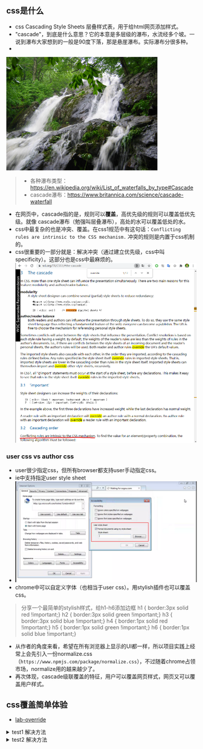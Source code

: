 
## css是什么
+ css Cascading Style Sheets 层叠样式表，用于给html网页添加样式。
+ "cascade"，到底是什么意思？它的本意是多层级的瀑布，水流经多个坡。一说到瀑布大家想到的一般是90度下落，那是悬崖瀑布。实际瀑布分很多种。
+ 
<img src="./imgs/00-cascade-waterfall.jpg" alt="cascade waterfall" height="300" />

> + 各种瀑布类型： https://en.wikipedia.org/wiki/List_of_waterfalls_by_type#Cascade
> + cascade瀑布：https://www.britannica.com/science/cascade-waterfall

+ 在网页中，cascade指的是，规则可以**覆盖**，高优先级的规则可以覆盖低优先级。就像 cascade瀑布（勉强叫层叠瀑布），高处的水可以覆盖低处的水。
+ css中最复杂的也是冲突、覆盖。在css1规范中有这句话：`Conflicting rules are intrinsic to the CSS mechanism.` 冲突的规则是内置于css机制的。
+ css很重要的一部分就是：解决冲突（通过建立优先级，css中叫specificity）。这部分也是css中最麻烦的。
  ![](./imgs/01-css-standard.png)

### user css vs author css
+ user很少指定css，但所有browser都支持user手动指定css。
+ ie中支持指定user style sheet
+ ![](./imgs/02-ie-user-stylesheet.png)
+ chrome中可以自定义字体（也相当于user css）。用stylish插件也可以覆盖css。

> 分享一个最简单的stylish样式，给h1-h6添加边框
> h1 { border:3px solid red !important;}
> h2 { border:3px solid green !important;}
> h3 { border:3px solid blue !important;}
> h4 { border:1px solid red !important;}
> h5 { border:1px solid green !important;}
> h6 { border:1px solid blue !important;}

+ 从作者的角度来看，希望在所有浏览器上显示的UI都一样，所以项目实践上经常上会先引入一份normalize.css（`https://www.npmjs.com/package/normalize.css`），不过随着chrome占领市场，normalize用的越来越少了。
+ 再次体现，cascade级联覆盖的特征，用户可以覆盖网页样式，网页又可以覆盖用户样式。

## css覆盖简单体验
+ [lab-override](./lab-override.html)
<details>
    <summary>test1 解决方法</summary>
    <pre>
    添加class，如.a0{color:blue;}
    inline-style style="color:blue"
    添加一个 a{color:blue !important;}
    添加一个id，然后用id selector #a0{border-radius: 0;} 
    </pre>
</details>
<details>
    <summary>test2 解决方法</summary>
    <pre>
    div.container0{border-radius:0}
    inline-style style="border-radius:0"
    .container0{border-radius: 0 !important}
    </pre>
</details>


